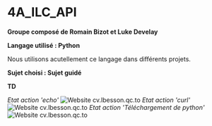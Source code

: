 # 4A_ILC_API

**Groupe composé de Romain Bizot et Luke Develay**

**Langage utilisé : Python**  

Nous utilisons acutellement ce langage dans différents projets.

**Sujet choisi : Sujet guidé**



**TD**

*Etat action 'echo'*
![Website cv.lbesson.qc.to](https://github.com/romainbcode/4A_ILC_API/actions/workflows/runmain.yml/badge.svg)
*Etat action 'curl'*
![Website cv.lbesson.qc.to](https://github.com/romainbcode/4A_ILC_API/actions/workflows/newpush.yml/badge.svg)
*Etat action 'Téléchargement de python'*
![Website cv.lbesson.qc.to](https://github.com/romainbcode/4A_ILC_API/actions/workflows/curl.yml/badge.svg)



